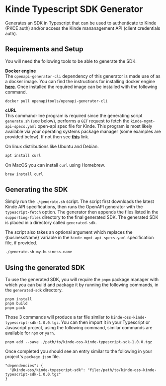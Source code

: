 # Kinde Typescript SDK Generator
Generates an SDK in Typescript that can be used to authenticate to Kinde (PKCE auth) 
and/or access the Kinde mananagement API (client credentials auth).

## Requirements and Setup
You will need the following tools to be able to generate the SDK.  

**Docker engine**  
The `openapi-generator-cli` dependency of this generator is made use of as a docker
image. You can find the instructions for installing docker engine [**here**](https://docs.docker.com/engine/install).
Once installed the required image can be installed with the following command.
```
docker pull openapitools/openapi-generator-cli
```

**cURL**  
This command-line program is required since the generating script `generate.sh` 
(see below), performs a `GET` request to fetch the `kinde-mgmt-api-specs.yaml` 
open-api spec file for Kinde. This program is most likely available via your 
operating systems package manager (some examples are provided below). If not
then see [**this**](https://curl.se/download.html) link.

On linux distributions like Ubuntu and Debian.
```bash
apt install curl
```

On MacOS you can install `curl` using Homebrew.
```bash
brew install curl
```

## Generating the SDK
Simply run the `./generate.sh` script. The script first downloads the latest Kinde
API specifications, then runs the OpenAPI generator with the `typescript-fetch` 
option. The generator then appends the files listed in the `supporting-files` 
directory to the final generated SDK. The generated SDK is placed in a directory 
called `generated-sdk`.

The script also takes an optional argument which replaces the {businessName} variable 
in the `kinde-mgmt-api-specs.yaml` specification file, if provided.

```bash
./generate.sh my-business-name
```

## Using the generated SDK
To use the generated SDK, you will require the `pnpm` package manager with which you 
can build and package it by running the following commands, in the `generated-sdk`
directory.

```
pnpm install
pnpm build
pnpm pack
```

Those 3 commands will produce a tar file similar to `kinde-oss-kinde-typescript-sdk-1.0.0.tgz`.
You can then import it in your Typescript or Javascript project, using the following 
command, similar commands are available for `npm` or `yarn`.
```
pnpm add --save ./path/to/kinde-oss-kinde-typescript-sdk-1.0.0.tgz
```

Once completed you should see an entry similar to the following in your project's 
`package.json` file.

```
"dependencies": {
  "@kinde-oss/kinde-typescript-sdk": "file:/path/to/kinde-oss-kinde-typescript-sdk-1.0.0.tgz"
}
```
